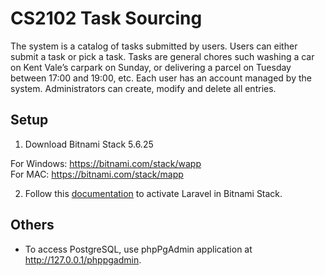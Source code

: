 # CS2102 Task Sourcing

The system is a catalog of tasks submitted by users. Users can either submit a task or pick a task. Tasks are general chores such washing a car on Kent Vale’s carpark on Sunday, or delivering a parcel on Tuesday between 17:00 and 19:00, etc. Each user has an account managed by the system. Administrators can create, modify and delete all entries.

## Setup

1. Download Bitnami Stack 5.6.25
  
  For Windows: https://bitnami.com/stack/wapp  
  For MAC: https://bitnami.com/stack/mapp

2. Follow this [documentation](https://wiki.bitnami.com/Components/PHP_Frameworks/Laravel) to activate Laravel in Bitnami Stack.

## Others
* To access PostgreSQL, use phpPgAdmin application at http://127.0.0.1/phppgadmin.

